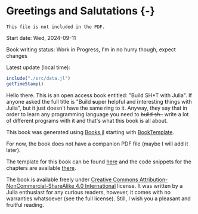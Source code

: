 # Greetings and Salutations {-}

```{=comment}
This file is not included in the PDF.
```

Start date: Wed, 2024-09-11

Book writing status: Work in Progress, I'm in no hurry though, expect changes

Latest update (local time):

```jl
include("./src/data.jl")
getTimeStamp()
```

Hello there. This is an open access book entitled: "Build SH\*T with Julia". If
anyone asked the full title is "Build **s**uper **h**elpful and **i**nteresting
**t**hings with Julia", but it just doesn't have the same ring to it. Anyway,
they say that in order to learn any programming language you need to ~~build
sh..~~ write a lot of different programs with it and that's what this book is
all about.

This book was generated using [Books.jl](https://github.com/JuliaBooks/Books.jl)
starting with [BookTemplate](https://github.com/JuliaBooks/BookTemplate).

For now, the book does not have a companion PDF file (maybe I will add it
later).

The template for this book can be found
[here](https://github.com/b-lukaszuk/BS_wJ_eng) and the code snippets for the
chapters are available
[there](https://github.com/b-lukaszuk/BS_wJ_eng/tree/main/code_snippets).

The book is available freely under [Creative Commons
Attribution-NonCommercial-ShareAlike 4.0
International](http://creativecommons.org/licenses/by-nc-sa/4.0/) license. It
was written by a Julia enthusiast for any curious readers, however, it comes
with no warranties whatsoever (see the full license). Still, I wish you a
pleasant and fruitful reading.
